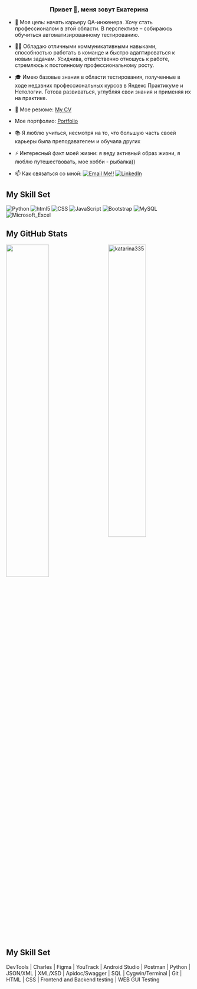 ### <div align="center">Привет 👋, меня зовут Екатерина</div>  

- 🎯 Моя цель: начать карьеру QA-инженера. Хочу стать профессионалом в этой области. В перспективе – собираюсь обучиться автоматизированному тестированию. 

- 🙆‍♀️ Обладаю отличными коммуникативными навыками, способностью работать в команде и быстро адаптироваться к новым задачам. Усидчива, ответственно отношусь к работе, стремлюсь к постоянному профессиональному росту.

- 🎓 Имею базовые знания в области тестирования, полученные в ходе недавних профессиональных курсов в Яндекс Практикуме и Нетологии. Готова развиваться, углубляя свои знания и применяя их на практике. 

- 👀 Мое резюме: [My CV](https://disk.yandex.ru/i/lV8CCfptb-f9SA)
  
-  Мое портфолио: [Portfolio](https://github.com/katarina335/My_portfolio)

- 📚 Я люблю учиться, несмотря на то, что большую часть своей карьеры была преподавателем и обучала других
  
- ⚡ Интересный факт моей жизни: я веду активный образ жизни, я люблю путешествовать, мое хобби - рыбалка))
  
- 📫 Как связаться со мной: <a href="mailto:katarina335@gmail.com">![Email Me!!](https://img.shields.io/badge/Gmail-D14836?style=flat-square&logo=gmail&logoColor=white)</a> <a href="https://www.linkedin.com/in/katerina-beregovskaya-b2484161/">![LinkedIn](https://img.shields.io/badge/LinkedIn-0077B5?style=flat-square&logo=linkedin&logoColor=white)</a>


## My Skill Set  
<p>
  <img alt="Python" src="https://img.shields.io/badge/Python%20-%2314354C.svg?style=flat-square&logo=python&logoColor=white" />
  <img alt="html5" src="https://img.shields.io/badge/-HTML5-E34F26?style=flat-square&logo=html5&logoColor=white" />
  <img alt="CSS" src="https://img.shields.io/badge/CSS%20-%231572B6.svg?style=flat-square&logo=css3&logoColor=white" />
  <img alt="JavaScript" src="https://img.shields.io/badge/JavaScript%20-%23F7DF1E.svg?style=flat-square&logo=javascript&logoColor=black" />
  <img alt="Bootstrap" src="https://img.shields.io/badge/Bootstrap-563D7C?style=flat-square&logo=bootstrap&logoColor=white" />
  <img alt="MySQL" src="https://img.shields.io/badge/MySQL-00000F?style=flat-square&logo=mysql&logoColor=white" />
 <img alt="Microsoft_Excel" src="https://img.shields.io/badge/Microsoft_Excel-217346?style=flat-square&logo=microsoft-excel&logoColor=white" />
</p>

## My GitHub Stats

 <img src="https://github-readme-stats.vercel.app/api?username=katarina335&show_icons=true&theme=gotham" alt="katarina335" width="45%" align="right"/>
 <img  src="https://github-readme-streak-stats.herokuapp.com/?user=katarina335&theme=dark" width="48%" >

## My Skill Set  

DevTools | Charles | Figma | YouTrack | Android Studio | Postman | Python | JSON/XML | XML/XSD | Apidoc/Swagger | SQL | Cygwin/Terminal | Git | HTML | CSS | Frontend and Backend testing | WEB GUI Testing




<br/>  

